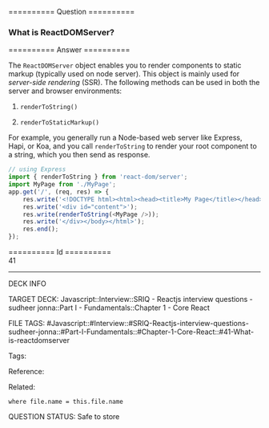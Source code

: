 ========== Question ==========  

### What is ReactDOMServer?  

========== Answer ==========  

The `ReactDOMServer` object enables you to render components to static markup (typically used on node server). This object is mainly used for _server-side rendering_ (SSR). The following methods can be used in both the server and browser environments:

1. `renderToString()`

2. `renderToStaticMarkup()`

For example, you generally run a Node-based web server like Express, Hapi, or Koa, and you call `renderToString` to render your root component to a string, which you then send as response.

```javascript
// using Express
import { renderToString } from 'react-dom/server';
import MyPage from './MyPage';
app.get('/', (req, res) => {
    res.write('<!DOCTYPE html><html><head><title>My Page</title></head><body>');
    res.write('<div id="content">');
    res.write(renderToString(<MyPage />));
    res.write('</div></body></html>');
    res.end();
});
```

========== Id ==========  
41

---

DECK INFO

TARGET DECK: Javascript::Interview::SRIQ - Reactjs interview questions - sudheer jonna::Part I - Fundamentals::Chapter 1 - Core React

FILE TAGS: #Javascript::#Interview::#SRIQ-Reactjs-interview-questions-sudheer-jonna::#Part-I-Fundamentals::#Chapter-1-Core-React::#41-What-is-reactdomserver

Tags:

Reference:

Related:

```dataview
where file.name = this.file.name
```
QUESTION STATUS: Safe to store
